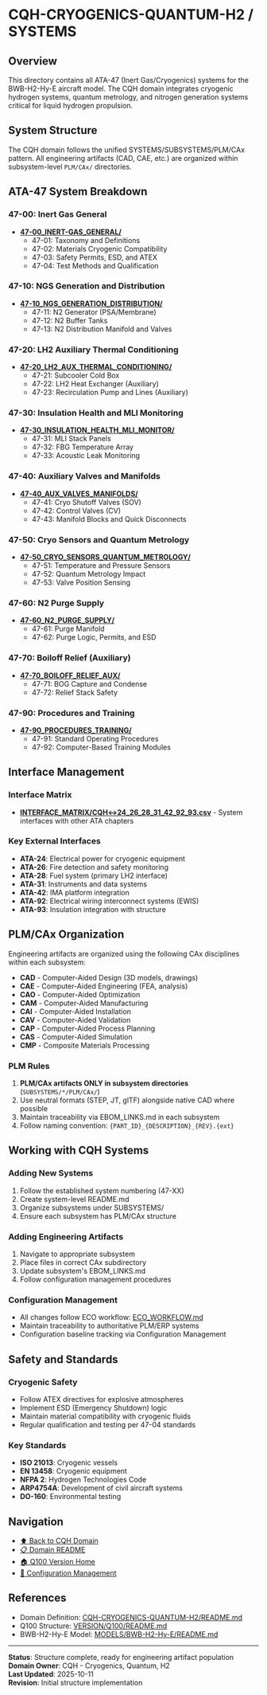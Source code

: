 # CQH-CRYOGENICS-QUANTUM-H2 / SYSTEMS

## Overview

This directory contains all ATA-47 (Inert Gas/Cryogenics) systems for the BWB-H2-Hy-E aircraft model. The CQH domain integrates cryogenic hydrogen systems, quantum metrology, and nitrogen generation systems critical for liquid hydrogen propulsion.

## System Structure

The CQH domain follows the unified SYSTEMS/SUBSYSTEMS/PLM/CAx pattern. All engineering artifacts (CAD, CAE, etc.) are organized within subsystem-level `PLM/CAx/` directories.

## ATA-47 System Breakdown

### 47-00: Inert Gas General
- **[47-00_INERT-GAS_GENERAL/](./47-00_INERT-GAS_GENERAL/)**
  - 47-01: Taxonomy and Definitions
  - 47-02: Materials Cryogenic Compatibility
  - 47-03: Safety Permits, ESD, and ATEX
  - 47-04: Test Methods and Qualification

### 47-10: NGS Generation and Distribution
- **[47-10_NGS_GENERATION_DISTRIBUTION/](./47-10_NGS_GENERATION_DISTRIBUTION/)**
  - 47-11: N2 Generator (PSA/Membrane)
  - 47-12: N2 Buffer Tanks
  - 47-13: N2 Distribution Manifold and Valves

### 47-20: LH2 Auxiliary Thermal Conditioning
- **[47-20_LH2_AUX_THERMAL_CONDITIONING/](./47-20_LH2_AUX_THERMAL_CONDITIONING/)**
  - 47-21: Subcooler Cold Box
  - 47-22: LH2 Heat Exchanger (Auxiliary)
  - 47-23: Recirculation Pump and Lines (Auxiliary)

### 47-30: Insulation Health and MLI Monitoring
- **[47-30_INSULATION_HEALTH_MLI_MONITOR/](./47-30_INSULATION_HEALTH_MLI_MONITOR/)**
  - 47-31: MLI Stack Panels
  - 47-32: FBG Temperature Array
  - 47-33: Acoustic Leak Monitoring

### 47-40: Auxiliary Valves and Manifolds
- **[47-40_AUX_VALVES_MANIFOLDS/](./47-40_AUX_VALVES_MANIFOLDS/)**
  - 47-41: Cryo Shutoff Valves (SOV)
  - 47-42: Control Valves (CV)
  - 47-43: Manifold Blocks and Quick Disconnects

### 47-50: Cryo Sensors and Quantum Metrology
- **[47-50_CRYO_SENSORS_QUANTUM_METROLOGY/](./47-50_CRYO_SENSORS_QUANTUM_METROLOGY/)**
  - 47-51: Temperature and Pressure Sensors
  - 47-52: Quantum Metrology Impact
  - 47-53: Valve Position Sensing

### 47-60: N2 Purge Supply
- **[47-60_N2_PURGE_SUPPLY/](./47-60_N2_PURGE_SUPPLY/)**
  - 47-61: Purge Manifold
  - 47-62: Purge Logic, Permits, and ESD

### 47-70: Boiloff Relief (Auxiliary)
- **[47-70_BOILOFF_RELIEF_AUX/](./47-70_BOILOFF_RELIEF_AUX/)**
  - 47-71: BOG Capture and Condense
  - 47-72: Relief Stack Safety

### 47-90: Procedures and Training
- **[47-90_PROCEDURES_TRAINING/](./47-90_PROCEDURES_TRAINING/)**
  - 47-91: Standard Operating Procedures
  - 47-92: Computer-Based Training Modules

## Interface Management

### Interface Matrix
- **[INTERFACE_MATRIX/CQH↔24_26_28_31_42_92_93.csv](./INTERFACE_MATRIX/CQH↔24_26_28_31_42_92_93.csv)** - System interfaces with other ATA chapters

### Key External Interfaces
- **ATA-24**: Electrical power for cryogenic equipment
- **ATA-26**: Fire detection and safety monitoring
- **ATA-28**: Fuel system (primary LH2 interface)
- **ATA-31**: Instruments and data systems
- **ATA-42**: IMA platform integration
- **ATA-92**: Electrical wiring interconnect systems (EWIS)
- **ATA-93**: Insulation integration with structure

## PLM/CAx Organization

Engineering artifacts are organized using the following CAx disciplines within each subsystem:

- **CAD** - Computer-Aided Design (3D models, drawings)
- **CAE** - Computer-Aided Engineering (FEA, analysis)
- **CAO** - Computer-Aided Optimization
- **CAM** - Computer-Aided Manufacturing
- **CAI** - Computer-Aided Installation
- **CAV** - Computer-Aided Validation
- **CAP** - Computer-Aided Process Planning
- **CAS** - Computer-Aided Simulation
- **CMP** - Composite Materials Processing

### PLM Rules
1. **PLM/CAx artifacts ONLY in subsystem directories** (`SUBSYSTEMS/*/PLM/CAx/`)
2. Use neutral formats (STEP, JT, glTF) alongside native CAD where possible
3. Maintain traceability via EBOM_LINKS.md in each subsystem
4. Follow naming convention: `{PART_ID}_{DESCRIPTION}_{REV}.{ext}`

## Working with CQH Systems

### Adding New Systems
1. Follow the established system numbering (47-XX)
2. Create system-level README.md
3. Organize subsystems under SUBSYSTEMS/
4. Ensure each subsystem has PLM/CAx structure

### Adding Engineering Artifacts
1. Navigate to appropriate subsystem
2. Place files in correct CAx subdirectory
3. Update subsystem's EBOM_LINKS.md
4. Follow configuration management procedures

### Configuration Management
- All changes follow ECO workflow: [ECO_WORKFLOW.md](../../../../../../../../00-PROGRAM/CONFIG_MGMT/06-CHANGES/02-WORKFLOW/ECO_WORKFLOW.md)
- Maintain traceability to authoritative PLM/ERP systems
- Configuration baseline tracking via Configuration Management

## Safety and Standards

### Cryogenic Safety
- Follow ATEX directives for explosive atmospheres
- Implement ESD (Emergency Shutdown) logic
- Maintain material compatibility with cryogenic fluids
- Regular qualification and testing per 47-04 standards

### Key Standards
- **ISO 21013**: Cryogenic vessels
- **EN 13458**: Cryogenic equipment
- **NFPA 2**: Hydrogen Technologies Code
- **ARP4754A**: Development of civil aircraft systems
- **DO-160**: Environmental testing

## Navigation

- [⬆️ Back to CQH Domain](../)
- [📋 Domain README](../README.md)
- [🏠 Q100 Version Home](../../../)
- [🔧 Configuration Management](../../../../../../../../00-PROGRAM/CONFIG_MGMT/)

## References

- Domain Definition: [CQH-CRYOGENICS-QUANTUM-H2/README.md](../README.md)
- Q100 Structure: [VERSION/Q100/README.md](../../../README.md)
- BWB-H2-Hy-E Model: [MODELS/BWB-H2-Hy-E/README.md](../../../../../README.md)

---

**Status**: Structure complete, ready for engineering artifact population  
**Domain Owner**: CQH - Cryogenics, Quantum, H2  
**Last Updated**: 2025-10-11  
**Revision**: Initial structure implementation
